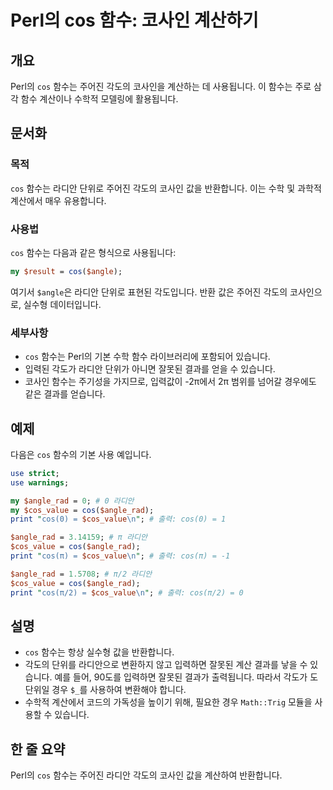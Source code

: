 <!--
Meta Description: # Perl의 cos 함수: 코사인 계산하기 ## 개요 Perl의 `cos` 함수는 주어진 각도의 코사인을 계산하는 데 사용됩니다. 이 함수는 주로 삼각 함수 계산이나 수학적 모델링에 활용됩니다. ## 문서화 ### 목적 `cos` 함수는 라디안 단위로 주어진 각도의 ...
Meta Keywords: cos, 함수는, 라디안, angle_rad, cos_value
-->

# Perl의 cos 함수: 코사인 계산하기

## 개요
Perl의 `cos` 함수는 주어진 각도의 코사인을 계산하는 데 사용됩니다. 이 함수는 주로 삼각 함수 계산이나 수학적 모델링에 활용됩니다.

## 문서화
### 목적
`cos` 함수는 라디안 단위로 주어진 각도의 코사인 값을 반환합니다. 이는 수학 및 과학적 계산에서 매우 유용합니다.

### 사용법
`cos` 함수는 다음과 같은 형식으로 사용됩니다:

```perl
my $result = cos($angle);
```

여기서 `$angle`은 라디안 단위로 표현된 각도입니다. 반환 값은 주어진 각도의 코사인으로, 실수형 데이터입니다.

### 세부사항
- `cos` 함수는 Perl의 기본 수학 함수 라이브러리에 포함되어 있습니다.
- 입력된 각도가 라디안 단위가 아니면 잘못된 결과를 얻을 수 있습니다.
- 코사인 함수는 주기성을 가지므로, 입력값이 -2π에서 2π 범위를 넘어갈 경우에도 같은 결과를 얻습니다.

## 예제
다음은 `cos` 함수의 기본 사용 예입니다.

```perl
use strict;
use warnings;

my $angle_rad = 0; # 0 라디안
my $cos_value = cos($angle_rad);
print "cos(0) = $cos_value\n"; # 출력: cos(0) = 1

$angle_rad = 3.14159; # π 라디안
$cos_value = cos($angle_rad);
print "cos(π) = $cos_value\n"; # 출력: cos(π) = -1

$angle_rad = 1.5708; # π/2 라디안
$cos_value = cos($angle_rad);
print "cos(π/2) = $cos_value\n"; # 출력: cos(π/2) = 0
```

## 설명
- `cos` 함수는 항상 실수형 값을 반환합니다.
- 각도의 단위를 라디안으로 변환하지 않고 입력하면 잘못된 계산 결과를 낳을 수 있습니다. 예를 들어, 90도를 입력하면 잘못된 결과가 출력됩니다. 따라서 각도가 도 단위일 경우 `$_`를 사용하여 변환해야 합니다.
- 수학적 계산에서 코드의 가독성을 높이기 위해, 필요한 경우 `Math::Trig` 모듈을 사용할 수 있습니다.

## 한 줄 요약
Perl의 `cos` 함수는 주어진 라디안 각도의 코사인 값을 계산하여 반환합니다.